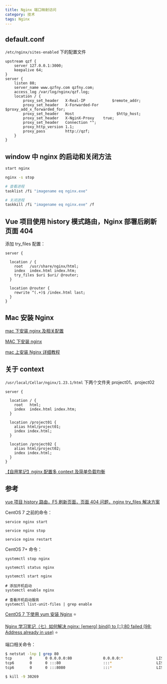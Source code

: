 ```yaml
---
title: Nginx 端口映射访问
category: 技术
tags: Nginx
---
```


## default.conf

`/etc/nginx/sites-enabled` 下的配置文件

```nginx
upstream qzf {
    server 127.0.0.1:3000;
    keepalive 64;
}
server {
    listen 80;
    server_name www.qzfny.com qzfny.com;
    access_log /var/log/nginx/qzf.log;
    location / {
        proxy_set_header   X-Real-IP            $remote_addr;
        proxy_set_header   X-Forwarded-For  $proxy_add_x_forwarded_for;
        proxy_set_header   Host                   $http_host;
        proxy_set_header   X-NginX-Proxy    true;
        proxy_set_header   Connection "";
        proxy_http_version 1.1;
        proxy_pass         http://qzf;
    }
}
```

## window 中 nginx 的启动和关闭方法

```bash
start nginx

nginx -s stop

# 查看进程
tasklist /fi "imagename eq nginx.exe"

# 关闭进程
taskkill /fi "imagename eq nginx.exe" /f
```

## Vue 项目使用 history 模式路由，Nginx 部署后刷新页面 404

添加 try_files 配置：

```nginx
server {

  location / {
    root   /usr/share/nginx/html;
    index  index.html index.htm;
    try_files $uri $uri/ @router;
  }

  location @router {
    rewrite ^(.+)$ /index.html last;
  }
}
```

## Mac 安装 Nginx

[mac 下安装 nginx 及相关配置](https://www.cnblogs.com/tugenhua0707/p/9863885.html)

[MAC 下安装 nginx](https://segmentfault.com/a/1190000016020328/)

[mac 上安装 Nginx 详细教程](https://www.jianshu.com/p/4f433d219ab7)

## 关于 context

`/usr/local/Cellar/nginx/1.23.1/html` 下两个文件夹 project01、project02

```nginx
server {

  location / {
    root   html;
    index  index.html index.htm;
  }

  location /project01 {
    alias html/project01;
    index index.html;
  }

  location /project02 {
    alias html/project02;
    index index.html;
  }
}
```

[【自用笔记】nginx 配置多 context 及简单负载均衡](https://blog.csdn.net/qq12547345/article/details/125421182)

## 参考

[vue 项目 history 路由，F5 刷新页面，页面 404 问题，nginx try_files 解决方案](https://blog.csdn.net/qq_26003101/article/details/111873243)

CentOS 7 之前的命令：

```text
service nginx start

service nginx stop

service nginx restart
```

CentOS 7+ 命令：

```text
systemctl stop nginx

systemctl status nginx

systemctl start nginx

# 添加开机启动
systemctl enable nginx

# 查看开机启动服务
systemctl list-unit-files | grep enable
```

[CentOS 7 下使用 yum 安装 Nginx](https://blog.csdn.net/J080624/article/details/78087813) ⭐️

[Nginx 学习笔记（七）如何解决 nginx: [emerg] bind() to [::]:80 failed (98: Address already in use)](https://www.cnblogs.com/tinywan/p/8127822.html) ⭐️

端口相关命令：

```bash
$ netstat -lnp | grep 80
tcp        0      0 0.0.0.0:80              0.0.0.0:*               LISTEN      30269/nginx: master
tcp6       0      0 :::80                   :::*                    LISTEN      30269/nginx: master
tcp6       0      0 :::8080                 :::*                    LISTEN      1885/PM2 v5.2.2: Go

$ kill -9 30269
```
